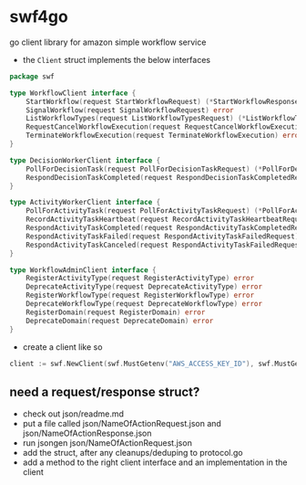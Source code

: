 swf4go
======

go client library for amazon simple workflow service

* the `Client` struct implements the below interfaces

```go
package swf

type WorkflowClient interface {
	StartWorkflow(request StartWorkflowRequest) (*StartWorkflowResponse, error)
	SignalWorkflow(request SignalWorkflowRequest) error
	ListWorkflowTypes(request ListWorkflowTypesRequest) (*ListWorkflowTypesResponse, error)
	RequestCancelWorkflowExecution(request RequestCancelWorkflowExecution) error
	TerminateWorkflowExecution(request TerminateWorkflowExecution) error
}

type DecisionWorkerClient interface {
	PollForDecisionTask(request PollForDecisionTaskRequest) (*PollForDecisionTaskResponse, error)
	RespondDecisionTaskCompleted(request RespondDecisionTaskCompletedRequest) error
}

type ActivityWorkerClient interface {
	PollForActivityTask(request PollForActivityTaskRequest) (*PollForActivityTaskResponse, error)
	RecordActivityTaskHeartbeat(request RecordActivityTaskHeartbeatRequest) (*RecordActivityTaskHeartbeatResponse, error)
	RespondActivityTaskCompleted(request RespondActivityTaskCompletedRequest) error
	RespondActivityTaskFailed(request RespondActivityTaskFailedRequest) error
	RespondActivityTaskCanceled(request RespondActivityTaskFailedRequest) error
}

type WorkflowAdminClient interface {
	RegisterActivityType(request RegisterActivityType) error
	DeprecateActivityType(request DeprecateActivityType) error
	RegisterWorkflowType(request RegisterWorkflowType) error
	DeprecateWorkflowType(request DeprecateWorkflowType) error
	RegisterDomain(request RegisterDomain) error
	DeprecateDomain(request DeprecateDomain) error
}
```

* create a client like so

```go
client := swf.NewClient(swf.MustGetenv("AWS_ACCESS_KEY_ID"), swf.MustGetenv("AWS_SECRET_ACCESS_KEY"), swf.USEast1)
```

need a request/response struct?
-------------------------------

* check out json/readme.md
* put a file called json/NameOfActionRequest.json and json/NameOfActionResponse.json
* run jsongen json/NameOfActionRequest.json
* add the struct, after any cleanups/deduping to protocol.go
* add a method to the right client interface and an implementation in the client